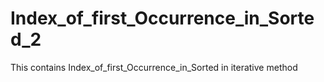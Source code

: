 # Index_of_first_Occurrence_in_Sorted_2
This contains  Index_of_first_Occurrence_in_Sorted in iterative method
